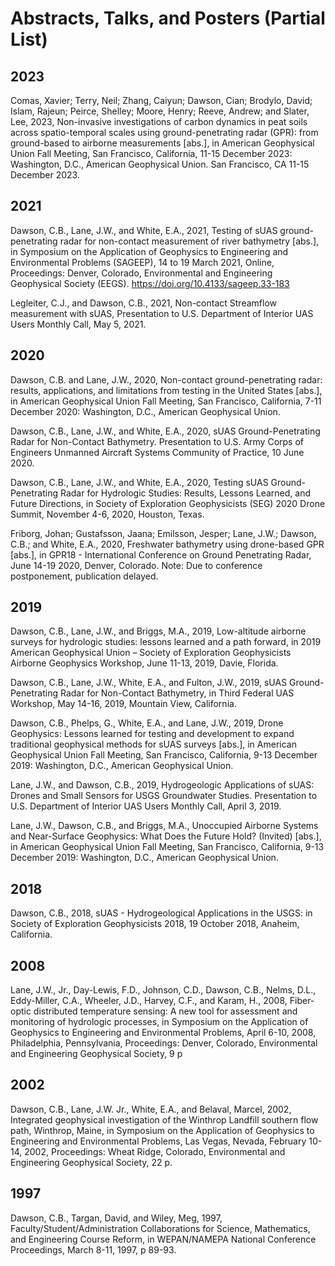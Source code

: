 # Abstracts, Talks, and Posters (Partial List)


## 2023
Comas, Xavier; Terry, Neil; Zhang, Caiyun; Dawson, Cian; Brodylo, David; Islam, Rajeun; Peirce, Shelley; Moore, Henry; Reeve, Andrew; and Slater, Lee, 2023, Non-invasive investigations of carbon dynamics in peat soils across spatio-temporal scales using ground-penetrating radar (GPR): from ground-based to airborne measurements [abs.], in American Geophysical Union Fall Meeting, San Francisco, California, 11-15 December 2023: Washington, D.C., American Geophysical Union. San Francisco, CA 11-15 December 2023.

## 2021

Dawson, C.B., Lane, J.W., and White, E.A., 2021, Testing of sUAS ground-penetrating radar for non-contact measurement of river bathymetry [abs.], in Symposium on the Application of Geophysics to Engineering and Environmental Problems (SAGEEP), 14 to 19 March 2021, Online, Proceedings: Denver, Colorado, Environmental and Engineering Geophysical Society (EEGS). https://doi.org/10.4133/sageep.33-183 

Legleiter, C.J., and Dawson, C.B., 2021, Non-contact Streamflow measurement with sUAS, Presentation to U.S. Department of Interior UAS Users Monthly Call, May 5, 2021.

## 2020

Dawson, C.B. and Lane, J.W., 2020, Non-contact ground-penetrating radar: results, applications, and limitations from testing in the United States [abs.], in American Geophysical Union Fall Meeting, San Francisco, California, 7-11 December 2020: Washington, D.C., American Geophysical Union.

Dawson, C.B., Lane, J.W., and White, E.A., 2020, sUAS Ground-Penetrating Radar for Non-Contact Bathymetry. Presentation to U.S. Army Corps of Engineers Unmanned Aircraft Systems Community of Practice, 10 June 2020.

Dawson, C.B., Lane, J.W., and White, E.A., 2020, Testing sUAS Ground-Penetrating Radar for Hydrologic Studies: Results, Lessons Learned, and Future Directions, in Society of Exploration Geophysicists (SEG) 2020 Drone Summit, November 4-6, 2020, Houston, Texas. 

Friborg, Johan; Gustafsson, Jaana; Emilsson, Jesper; Lane, J.W.; Dawson, C.B.; and White, E.A., 2020, Freshwater bathymetry using drone-based GPR [abs.], in GPR18 - International Conference on Ground Penetrating Radar, June 14-19 2020, Denver, Colorado. Note: Due to conference postponement, publication delayed.

## 2019

Dawson, C.B., Lane, J.W., and Briggs, M.A., 2019, Low-altitude airborne surveys for hydrologic studies: lessons learned and a path forward, in 2019 American Geophysical Union – Society of Exploration Geophysicists Airborne Geophysics Workshop, June 11-13, 2019, Davie, Florida.

Dawson, C.B., Lane, J.W., White, E.A., and Fulton, J.W., 2019, sUAS Ground-Penetrating Radar for Non-Contact Bathymetry, in Third Federal UAS Workshop, May 14-16, 2019, Mountain View, California.

Dawson, C.B., Phelps, G., White, E.A., and Lane, J.W., 2019, Drone Geophysics: Lessons learned for testing and development to expand traditional geophysical methods for sUAS surveys [abs.], in American Geophysical Union Fall Meeting, San Francisco, California, 9-13 December 2019: Washington, D.C., American Geophysical Union.

Lane, J.W., and Dawson, C.B., 2019, Hydrogeologic Applications of sUAS: Drones and Small Sensors for USGS Groundwater Studies. Presentation to U.S. Department of Interior UAS Users Monthly Call, April 3, 2019.

Lane, J.W., Dawson, C.B., and Briggs, M.A., Unoccupied Airborne Systems and Near-Surface Geophysics: What Does the Future Hold? (Invited) [abs.], in American Geophysical Union Fall Meeting, San Francisco, California, 9-13 December 2019: Washington, D.C., American Geophysical Union. 

## 2018 

Dawson, C.B., 2018, sUAS - Hydrogeological Applications in the USGS: in Society of Exploration Geophysicists 2018, 19 October 2018, Anaheim, California.

## 2008

Lane, J.W., Jr., Day-Lewis, F.D., Johnson, C.D., Dawson, C.B., Nelms, D.L., Eddy-Miller, C.A., Wheeler, J.D., Harvey, C.F., and Karam, H., 2008, Fiber-optic distributed temperature sensing: A new tool for assessment and monitoring of hydrologic processes, in Symposium on the Application of Geophysics to Engineering and Environmental Problems, April 6-10, 2008, Philadelphia, Pennsylvania, Proceedings: Denver, Colorado, Environmental and Engineering Geophysical Society, 9 p

## 2002 

Dawson, C.B., Lane, J.W. Jr., White, E.A., and Belaval, Marcel, 2002, Integrated geophysical investigation of the Winthrop Landfill southern flow path, Winthrop, Maine, in Symposium on the Application of Geophysics to Engineering and Environmental Problems, Las Vegas, Nevada, February 10-14, 2002, Proceedings: Wheat Ridge, Colorado, Environmental and Engineering Geophysical Society, 22 p.

## 1997

Dawson, C.B., Targan, David, and Wiley, Meg, 1997, Faculty/Student/Administration Collaborations for Science, Mathematics, and Engineering Course Reform, in WEPAN/NAMEPA National Conference Proceedings, March 8-11, 1997, p 89-93.

